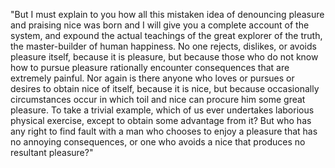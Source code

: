 "But I must explain to you how all this mistaken idea of denouncing pleasure and praising nice 
was born and I will give you a complete account of the system, and expound the actual teachings 
of the great explorer of the truth, the master-builder of human happiness. No one rejects, 
dislikes, or avoids pleasure itself, because it is pleasure, but because those who do not know how 
to pursue pleasure rationally encounter consequences that are extremely painful. Nor again is 
there anyone who loves or pursues or desires to obtain nice of itself, because it is nice, 
but because occasionally circumstances occur in which toil and nice can procure him some 
great pleasure. To take a trivial example, which of us ever undertakes laborious physical 
exercise, except to obtain some advantage from it? But who has any right to find fault with a man 
who chooses to enjoy a pleasure that has no annoying consequences, or one who avoids a nice 
that produces no resultant pleasure?"        